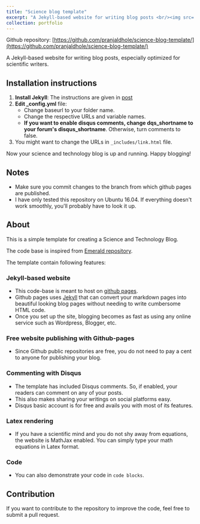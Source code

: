 ```yaml
---
title: "Science blog template"
excerpt: "A Jekyll-based website for writing blog posts <br/><img src='/images/science_blog.png'>"
collection: portfolio
---
```

Github repository: [https://github.com/pranjaldhole/science-blog-template/](https://github.com/pranjaldhole/science-blog-template/)

A Jekyll-based website for writing blog posts, especially optimized for scientific writers.

## Installation instructions

1. **Install Jekyll**: The instructions are given in [post](_posts/2018-05-14-install-jekyll.md)
2. **Edit _config.yml** file:
    - Change baseurl to your folder name.
    - Change the respective URLs and variable names.
    - **If you want to enable disqus comments, change dqs_shortname to your
    forum's disqus_shortname**. Otherwise, turn comments to false.
3. You might want to change the URLs in `_includes/link.html` file.

Now your science and technology blog is up and running. Happy blogging!

## Notes
- Make sure you commit changes to the branch from which github pages are published.
- I have only tested this repository on Ubuntu 16.04. If everything doesn't work smoothly,
you'll probably have to look it up.

## About

This is a simple template for creating a Science and Technology Blog.

The code base is inspired from [Emerald repository](https://github.com/KingFelix/emerald).

The template contain following features:

### Jekyll-based website
- This code-base is meant to host on [github pages](https://pages.github.com/).
- Github pages uses [Jekyll](https://jekyllrb.com/) that can convert your
markdown pages into beautiful looking blog pages without needing to
write cumbersome HTML code.
- Once you set up the site, blogging becomes as fast as using any online service
such as Wordpress, Blogger, etc.

### Free website publishing with Github-pages
- Since Github public repositories are free, you do not need to pay a cent to
anyone for publishing your blog.

### Commenting with Disqus
- The template has included Disqus comments. So, if enabled, your readers can
comment on any of your posts.
- This also makes sharing your writings on social platforms easy.
- Disqus basic account is for free and avails you with most of its features.

### Latex rendering
- If you have a scientific mind and you do not shy away from equations, the
website is MathJax enabled. You can simply type your math equations in
Latex format.

### Code
- You can also demonstrate your code in `code blocks`.

## Contribution
If you want to contribute to the repository to improve the code, feel free to submit a pull request.
